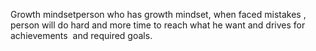 
Growth mindsetperson who has growth mindset, when faced mistakes , person will do hard and more time to reach what he want and drives for achievements  and required goals. 
